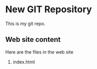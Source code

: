 # New GIT Repository

This is my git repo.

## Web site content

Here are the files in the web site

1. index.html
